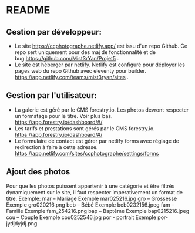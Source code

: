 # README #


## Gestion par développeur: ##

- Le site https://ccphotographe.netlify.app/ est issu d'un repo Github. Ce repo sert uniquement pour des maj de fonctionnalité et de bug.https://github.com/Mist3rYan/Projet5 .
- Le site est héberger par netlify. Netlify est configuré pour déployer les pages web du repo Github avec eleventy pour builder. https://app.netlify.com/teams/mist3ryan/sites .

## Gestion par l'utilisateur: ##

- La galerie est géré par le CMS forestry.io. Les photos devront respecter un formatage pour le titre. Voir plus bas. https://app.forestry.io/dashboard/#/
- Les tarifs et prestations sont gérés par le CMS forestry.io. https://app.forestry.io/dashboard/#/
- Le formulaire de contact est gérer par netlify forms avec réglage de redirection à faire à cette adresse. https://app.netlify.com/sites/ccphotographe/settings/forms


## Ajout des photos ##

Pour que les photos puissent appartenir à une catégorie et être filtrés dynamiquement sur le site, il faut respecter imperativement un format de titre.
Exemple:
mar – Mariage   Exemple mar025216.jpg
gro – Grossesse Exemple gro020216.png
beb – Bébé      Exemple beb0232156.jpeg
fam – Famille   Exemple fam_254216.png
bap – Baptême   Exemple bap0215216.jpeg
cou – Couple    Exemple cou0252546.jpg
por - portrait  Exemple por-jydjdyjdj.png
